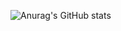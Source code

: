 ![Anurag's GitHub stats](https://github-readme-stats.vercel.app/api?username=lyvibol&show_icons=true&theme=radical)
